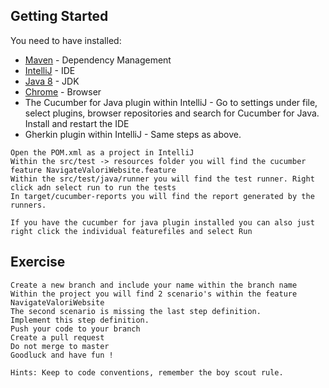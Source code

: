 

## Getting Started
You need to have installed:

* [Maven](https://maven.apache.org/) - Dependency Management
* [IntelliJ](https://www.jetbrains.com/idea/download/) - IDE
* [Java 8](http://www.oracle.com/technetwork/pt/java/javase/downloads/jdk8-downloads-2133151.html) - JDK
* [Chrome](https://www.google.com/intl/nl_ALL/chrome/) - Browser
* The Cucumber for Java plugin within IntelliJ  - Go to settings under file, select plugins, browser repositories
  and search for Cucumber for Java. Install and restart the IDE
* Gherkin plugin within IntelliJ - Same steps as above.

```
Open the POM.xml as a project in IntelliJ
Within the src/test -> resources folder you will find the cucumber feature NavigateValoriWebsite.feature
Within the src/test/java/runner you will find the test runner. Right click adn select run to run the tests
In target/cucumber-reports you will find the report generated by the runners.

If you have the cucumber for java plugin installed you can also just
right click the individual featurefiles and select Run
```

## Exercise

```
Create a new branch and include your name within the branch name
Within the project you will find 2 scenario's within the feature NavigateValoriWebsite
The second scenario is missing the last step definition.
Implement this step definition.
Push your code to your branch
Create a pull request
Do not merge to master
Goodluck and have fun !

Hints: Keep to code conventions, remember the boy scout rule.
```